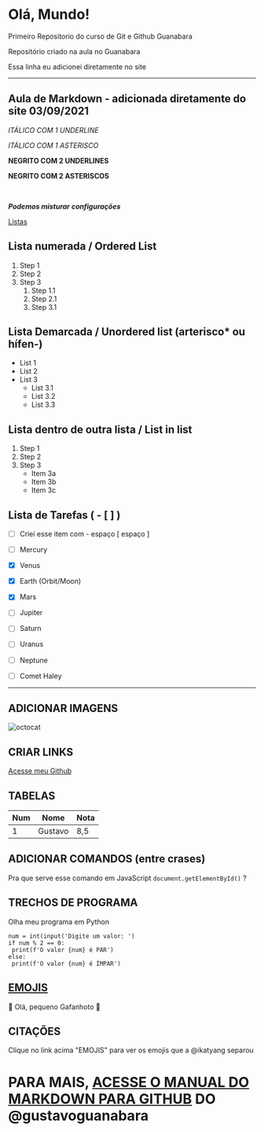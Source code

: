 # Olá, Mundo!
 Primeiro Repositorio do curso de Git e Github Guanabara

Repositório criado na aula no Guanabara

Essa linha eu adicionei diretamente no site


<!-- ADICIONA LINHA -->
*** 

## Aula de Markdown - adicionada diretamente do site 03/09/2021

<!-- 
# NIVEL 1
## NIVEL 2
### NIVEL 3
#### NIVEL 4
##### NIVEL 5
###### NIVEL 6
 -->
_ITÁLICO COM 1 UNDERLINE_

*ITÁLICO COM 1 ASTERISCO*

__NEGRITO COM 2 UNDERLINES__

**NEGRITO COM 2 ASTERISCOS**

</br> <!--Pula linha-->

__*Podemos misturar configurações*__


[Listas](https://stackoverflow.com/questions/37575916/how-to-markdown-nested-list-items-in-bitbucket)

## Lista numerada / Ordered List
1. Step 1
2. Step 2
3. Step 3
    1. Step 1.1
    2. Step 2.1
    3. Step 3.1

## Lista Demarcada / Unordered list (arterisco* ou hífen-)
* List 1
* List 2
* List 3
    * List 3.1
    * List 3.2
    * List 3.3

 
## Lista dentro de outra lista / List in list

1. Step 1
2. Step 2
3. Step 3
    * Item 3a
    * Item 3b
    * Item 3c


## Lista de Tarefas ( - [ ] )

- [ ] Criei esse item com - espaço [ espaço ]
- [ ] Mercury
- [x] Venus
- [x] Earth (Orbit/Moon)
- [x] Mars
- [ ] Jupiter
- [ ] Saturn
- [ ] Uranus
- [ ] Neptune
- [ ] Comet Haley


***

## ADICIONAR IMAGENS

![octocat](https://user-images.githubusercontent.com/1936102/132078014-17e9d3b7-802d-4d2d-bbed-802f6828c8c9.gif)



## CRIAR LINKS

[Acesse meu Github](http://www.github.com/vibm)


## TABELAS

Num | Nome | Nota
---|---|---
1|Gustavo|8,5


## ADICIONAR COMANDOS (entre crases)
Pra que serve esse comando em JavaScript `document.getElementById()` ?

## TRECHOS DE PROGRAMA

Olha meu programa em Python

```
num = int(input('Digite um valor: ')
if num % 2 == 0:
 print(f'O valor {num} é PAR')
else:
 print(f'O valor {num} é ÍMPAR')
```

## [EMOJIS](https://github.com/ikatyang/emoji-cheat-sheet)

🐒 Olá, pequeno Gafanhoto 🖖



## CITAÇÕES
Clique no link acima "EMOJIS" para ver os emojis que a @ikatyang separou



# PARA MAIS, [ACESSE O MANUAL DO MARKDOWN PARA GITHUB](https://github.com/gustavoguanabara/git-github/blob/master/manuais-PDF/guia-markdown.pdf) DO @gustavoguanabara